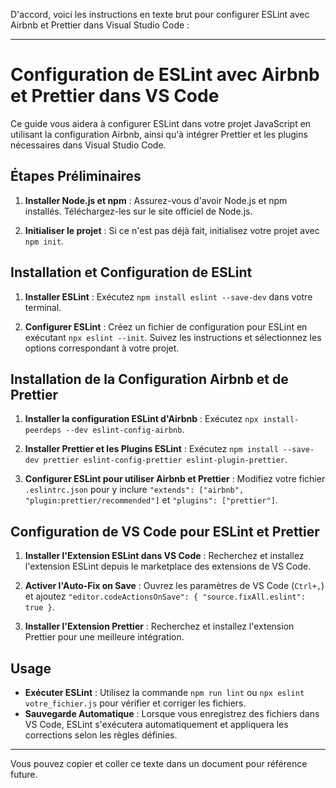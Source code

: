 D'accord, voici les instructions en texte brut pour configurer ESLint avec Airbnb et Prettier dans Visual Studio Code :

---

# Configuration de ESLint avec Airbnb et Prettier dans VS Code

Ce guide vous aidera à configurer ESLint dans votre projet JavaScript en utilisant la configuration Airbnb, ainsi qu'à intégrer Prettier et les plugins nécessaires dans Visual Studio Code.

## Étapes Préliminaires

1. **Installer Node.js et npm** :
   Assurez-vous d'avoir Node.js et npm installés. Téléchargez-les sur le site officiel de Node.js.

2. **Initialiser le projet** :
   Si ce n'est pas déjà fait, initialisez votre projet avec `npm init`.

## Installation et Configuration de ESLint

1. **Installer ESLint** :
   Exécutez `npm install eslint --save-dev` dans votre terminal.

2. **Configurer ESLint** :
   Créez un fichier de configuration pour ESLint en exécutant `npx eslint --init`. Suivez les instructions et sélectionnez les options correspondant à votre projet.

## Installation de la Configuration Airbnb et de Prettier

1. **Installer la configuration ESLint d'Airbnb** :
   Exécutez `npx install-peerdeps --dev eslint-config-airbnb`.

2. **Installer Prettier et les Plugins ESLint** :
   Exécutez `npm install --save-dev prettier eslint-config-prettier eslint-plugin-prettier`.

3. **Configurer ESLint pour utiliser Airbnb et Prettier** :
   Modifiez votre fichier `.eslintrc.json` pour y inclure `"extends": ["airbnb", "plugin:prettier/recommended"]` et `"plugins": ["prettier"]`.

## Configuration de VS Code pour ESLint et Prettier

1. **Installer l'Extension ESLint dans VS Code** :
   Recherchez et installez l'extension ESLint depuis le marketplace des extensions de VS Code.

2. **Activer l'Auto-Fix on Save** :
   Ouvrez les paramètres de VS Code (`Ctrl+,`) et ajoutez `"editor.codeActionsOnSave": { "source.fixAll.eslint": true }`.

3. **Installer l'Extension Prettier** :
   Recherchez et installez l'extension Prettier pour une meilleure intégration.

## Usage

- **Exécuter ESLint** :
  Utilisez la commande `npm run lint` ou `npx eslint votre_fichier.js` pour vérifier et corriger les fichiers.
- **Sauvegarde Automatique** :
  Lorsque vous enregistrez des fichiers dans VS Code, ESLint s'exécutera automatiquement et appliquera les corrections selon les règles définies.

---

Vous pouvez copier et coller ce texte dans un document pour référence future.